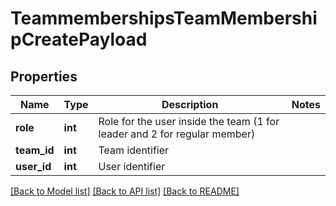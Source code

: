 # TeammembershipsTeamMembershipCreatePayload

## Properties
Name | Type | Description | Notes
------------ | ------------- | ------------- | -------------
**role** | **int** | Role for the user inside the team (1 for leader and 2 for regular member) | 
**team_id** | **int** | Team identifier | 
**user_id** | **int** | User identifier | 

[[Back to Model list]](../README.md#documentation-for-models) [[Back to API list]](../README.md#documentation-for-api-endpoints) [[Back to README]](../README.md)


